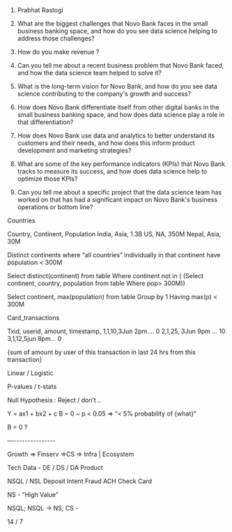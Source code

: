 1. Prabhat Rastogi

1.  What are the biggest challenges that Novo Bank faces in the small business banking space, and how do you see data science helping to address those challenges?
2. How do you make revenue ?
    
2.  Can you tell me about a recent business problem that Novo Bank faced, and how the data science team helped to solve it?
    
3.  What is the long-term vision for Novo Bank, and how do you see data science contributing to the company's growth and success?
    
4.  How does Novo Bank differentiate itself from other digital banks in the small business banking space, and how does data science play a role in that differentiation?
    
5.  How does Novo Bank use data and analytics to better understand its customers and their needs, and how does this inform product development and marketing strategies?
    
6.  What are some of the key performance indicators (KPIs) that Novo Bank tracks to measure its success, and how does data science help to optimize those KPIs?
    
7.  Can you tell me about a specific project that the data science team has worked on that has had a significant impact on Novo Bank's business operations or bottom line?

Countries

Country, Continent, Population
India, Asia, 1.3B
US, NA, 350M
Nepal, Asia, 30M


Distinct continents where “all countries” individually in that continent have population < 300M

Select distinct(continent) from table
Where continent not in (
(Select continent, country, population  from table
Where pop> 300M))


Select continent, max(population) from table
Group by 1
Having max(p) < 300M



Card_transactions

Txid, userid, amount, timestamp, 
1,1,10,3Jun 2pm…. 0
2,1,25, 3Jun 9pm … 10
3,1,12,5jun 8pm… 0



{sum of amount by user of this transaction in last 24 hrs from this transaction}



Linear  / Logistic

P-values / t-stats

Null Hypothesis : Reject /  don’t ..

Y = ax1 + bx2 + c
B ~ 0 
~ p < 0.05 => “< 5% probability of {what}“

B = 0 ?

—---------------


Growth => Finserv =>CS => Infra |   Ecosystem

Tech
Data  - DE / DS / DA
Product

NSQL / NSL
Deposit Intent
Fraud
ACH 
Check
Card

NS - “High Value”

NSQL; NSQL -> NS; CS - 

14 / 7




